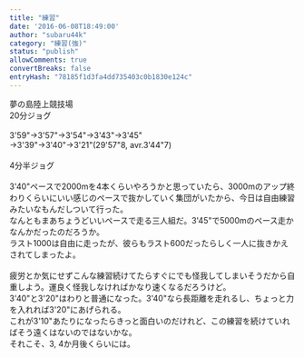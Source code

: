```yaml
---
title: "練習"
date: '2016-06-08T18:49:00'
author: "subaru44k"
category: "練習(強)"
status: "publish"
allowComments: true
convertBreaks: false
entryHash: "78185f1d3fa4dd735403c0b1830e124c"
---
```

夢の島陸上競技場<br>
20分ジョグ<br>
<br>
3'59"→3'57"→3'54"→3'43"→3'45"<br>
→3'39"→3'40"→3'21"(29'57"8, avr.3'44"7)<br>
<br>
4分半ジョグ<br>
<br>
3'40"ペースで2000mを4本くらいやろうかと思っていたら、3000mのアップ終わりくらいにいい感じのペースで抜かしていく集団がいたから、今日は自由練習みたいなもんだしついて行った。<br>
なんともまあちょうどいいペースで走る三人組だ。3'45"で5000mのペース走かなんかだったのだろうか。<br>
ラスト1000は自由に走ったが、彼らもラスト600だったらしく一人に抜きかえされてしまったよ。<br>
<br>
疲労とか気にせずこんな練習続けてたらすぐにでも怪我してしまいそうだから自重しよう。運良く怪我しなければかなり速くなるだろうけど。<br>
3'40"と3'20"はわりと普通になった。3'40"なら長距離を走れるし、ちょっと力を入れれば3'20"にあげられる。<br>
これが3'10"あたりになったらきっと面白いのだけれど、この練習を続けていればそう遠くはないのではないかな。<br>
それこそ、3, 4か月後くらいには。
